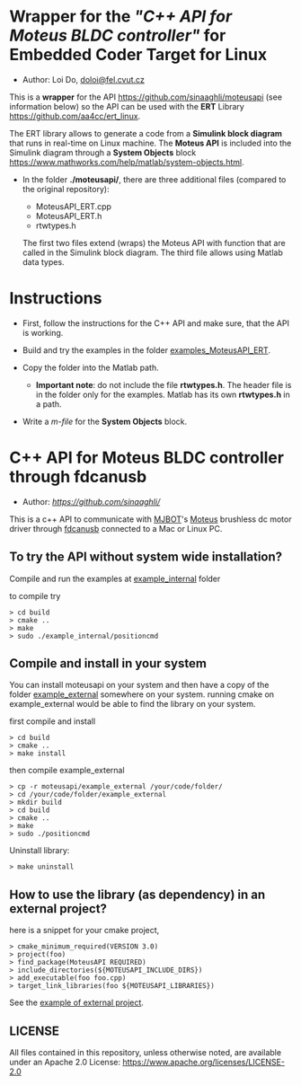 Wrapper for the *"C++ API for Moteus BLDC controller"* for Embedded Coder Target for Linux
=====================
- Author: Loi Do, doloi@fel.cvut.cz

This is a **wrapper** for the API <https://github.com/sinaaghli/moteusapi> (see information below) so the API can be used with the **ERT** Library <https://github.com/aa4cc/ert_linux>. 

The ERT library allows to generate a code from a **Simulink block diagram** that runs in real-time on Linux machine.
The **Moteus API** is included into the Simulink diagram through a **System Objects** block <https://www.mathworks.com/help/matlab/system-objects.html>. 

- In the folder **./moteusapi/**, there are three additional files (compared to the original repository):
    - MoteusAPI_ERT.cpp
    - MoteusAPI_ERT.h
    - rtwtypes.h

    The first two files extend (wraps) the Moteus API with function that are called in the Simulink block diagram.
    The third file allows using Matlab data types.


# Instructions
- First, follow the instructions for the C++ API and make sure, that the API is working.

- Build and try the examples in the folder [examples_MoteusAPI_ERT](examples_MoteusAPI_ERT/).

- Copy the folder into the Matlab path.
    - **Important note**: do not include the file **rtwtypes.h**. The header file is in the folder only for the examples. Matlab has its own **rtwtypes.h** in a path.

- Write a *m-file* for the **System Objects** block. 


C++ API for Moteus BLDC controller through fdcanusb
=====================
- Author: *https://github.com/sinaaghli/*


This is a c++ API to communicate with [MJBOT](https://mjbots.com/)'s [Moteus](https://github.com/mjbots/moteus) brushless dc motor driver through [fdcanusb](https://mjbots.com/collections/accessories/products/fdcanusb) connected to a Mac or Linux PC.

## To try the API without system wide installation?
Compile and run the examples at [example_internal](example_internal/) folder

to compile try

    > cd build
    > cmake ..
    > make
    > sudo ./example_internal/positioncmd


## Compile and install in your system

You can install moteusapi on your system and then have a copy of the folder [example_external](example_external/) somewhere on your system. running cmake on example_external would be able to find the library on your system.

first compile and install

    > cd build
    > cmake ..
    > make install 

then compile example_external

    > cp -r moteusapi/example_external /your/code/folder/
    > cd /your/code/folder/example_external
    > mkdir build
    > cd build
    > cmake ..
    > make
    > sudo ./positioncmd


Uninstall library:

    > make uninstall

## How to use the library (as dependency) in an external project?

here is a snippet for your cmake project,

    > cmake_minimum_required(VERSION 3.0)
    > project(foo)
    > find_package(MoteusAPI REQUIRED)
    > include_directories(${MOTEUSAPI_INCLUDE_DIRS})
    > add_executable(foo foo.cpp)
    > target_link_libraries(foo ${MOTEUSAPI_LIBRARIES})

See the [example of external project](example_external/).

## LICENSE
All files contained in this repository, unless otherwise noted, are available under an Apache 2.0 License: https://www.apache.org/licenses/LICENSE-2.0

